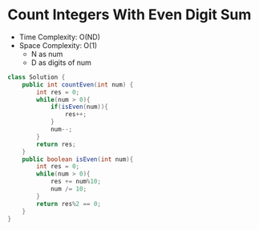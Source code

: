 # Count Integers With Even Digit Sum

- Time Complexity: O(ND)
- Space Complexity: O(1)
  - N as num
  - D as digits of num

```java
class Solution {
    public int countEven(int num) {
        int res = 0;
        while(num > 0){
            if(isEven(num)){
                res++;
            }
            num--;
        }
        return res;
    }
    public boolean isEven(int num){
        int res = 0;
        while(num > 0){
            res += num%10;
            num /= 10;
        }
        return res%2 == 0;
    }
}
```
